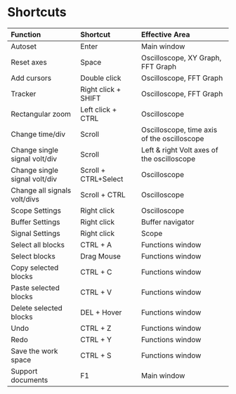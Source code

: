 # Shortcuts

| Function | Shortcut | Effective Area |
| :--- | :--- | :--- |
| Autoset | Enter | Main window |
| Reset axes | Space | Oscilloscope, XY Graph, FFT Graph |
| Add cursors | Double click | Oscilloscope, FFT Graph |
| Tracker | Right click + SHIFT | Oscilloscope, FFT Graph |
| Rectangular zoom | Left click + CTRL | Oscilloscope |
| Change time/div | Scroll | Oscilloscope, time axis of the oscilloscope  |
| Change single signal volt/div | Scroll | Left & right Volt axes of the oscilloscope |
| Change single signal volt/div | Scroll + CTRL+Select | Oscilloscope |
| Change all signals volt/divs | Scroll + CTRL | Oscilloscope |
| Scope Settings | Right click | Oscilloscope |
| Buffer Settings | Right click | Buffer navigator |
| Signal Settings | Right click | Scope |
| Select all blocks | CTRL + A | Functions window |
| Select blocks | Drag Mouse | Functions window |
| Copy selected blocks | CTRL + C | Functions window |
| Paste selected blocks | CTRL + V | Functions window |
| Delete selected blocks | DEL + Hover | Functions window |
| Undo | CTRL + Z | Functions window |
| Redo | CTRL + Y | Functions window |
| Save the work space | CTRL + S | Functions window |
| Support documents | F1 | Main window |




